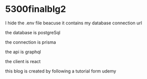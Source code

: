 # 5300finalblg2

I hide the .env file beacuse it contains my database connection url

the database is postgreSql

the connection is prisma

the api is graphql

the client is react

this blog is created by following a tutorial form udemy

